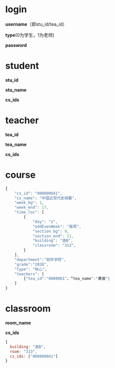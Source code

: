 # login

**username**（即stu_id/tea_id）

**type**(0为学生，1为老师)

**password**

# student

**stu_id**

**stu_name**

**cs_ids**

# teacher

**tea_id**

**tea_name**

**cs_ids**

# course



```js
{
    "cs_id": "000000041",
    "cs_name": "中国近现代史纲要",
    "week_bg": 1,
    "week_end": 17,
    "time_loc": [
        {
            "day": "z",
            "oddEvenWeek": "每周",
            "section_bg": 9,
            "section_end": 11,
            "building": "逸B",
            "classroom": "313",
    	}
    ],
    "department":"软件学院",
    "grade":"2020",
    "type": "核心",
    "teachers": [
        {"tea_id":"0000001"，“tea_name":"黄俊"}
    ]
}
```

# classroom

**room_name**

**cs_ids**

```js
{
  building: "逸B",
  room: "313",
  cs_ids: ["000000041"]
}
```



